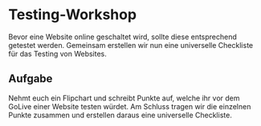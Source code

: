 # Testing-Workshop
Bevor eine Website online geschaltet wird, sollte diese entsprechend getestet werden. Gemeinsam erstellen wir nun eine universelle Checkliste für das Testing von Websites.

## Aufgabe
Nehmt euch ein Flipchart und schreibt Punkte auf, welche ihr vor dem GoLive einer Website testen würdet. Am Schluss tragen wir die einzelnen Punkte zusammen und erstellen daraus eine universelle Checkliste.